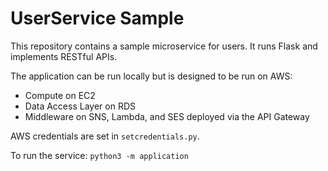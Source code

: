# UserService Sample

This repository contains a sample microservice for users. It runs Flask and implements RESTful APIs.

The application can be run locally but is designed to be run on AWS:
- Compute on EC2
- Data Access Layer on RDS
- Middleware on SNS, Lambda, and SES deployed via the API Gateway

AWS credentials are set in `setcredentials.py`.

To run the service: `python3 -m application`
